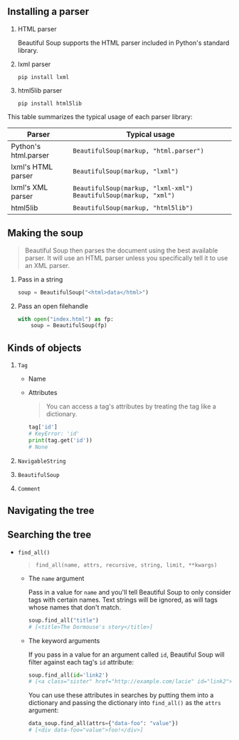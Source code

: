 ## Installing a parser

1. HTML parser

    Beautiful Soup supports the HTML parser included in Python's standard library.

2. lxml parser

    ```
    pip install lxml
    ```

3. html5lib parser

    ```
    pip install html5lib
    ```

This table summarizes the typical usage of each parser library:

| Parser | Typical usage |
| --- | --- |
| Python's html.parser | `BeautifulSoup(markup, "html.parser")` |
| lxml's HTML parser | `BeautifulSoup(markup, "lxml")` |
| lxml's XML parser | `BeautifulSoup(markup, "lxml-xml")` `BeautifulSoup(markup, "xml")` |
| html5lib | `BeautifulSoup(markup, "html5lib")` |

## Making the soup

> Beautiful Soup then parses the document using the best available parser. It will use an HTML parser unless you specifically tell it to use an XML parser.

1. Pass in a string

    ```python
    soup = BeautifulSoup("<html>data</html>")
    ```

2. Pass an open filehandle

    ```python
    with open("index.html") as fp:
        soup = BeautifulSoup(fp)
    ```

## Kinds of objects

1. `Tag`

    - Name
    - Attributes
    
        > You can access a tag's attributes by treating the tag like a dictionary.
        
        ```python
        tag['id']
        # KeyError: 'id'
        print(tag.get('id'))
        # None
        ```

2. `NavigableString`

3. `BeautifulSoup`

4. `Comment`

## Navigating the tree

## Searching the tree

- `find_all()`

    > `find_all(name, attrs, recursive, string, limit, **kwargs)`
    
    - The `name` argument
    
        Pass in a value for `name` and you'll tell Beautiful Soup to only consider tags with certain names. Text strings will be ignored, as will tags whose names that don't match.
        
        ```python
        soup.find_all("title")
        # [<title>The Dormouse's story</title>]
        ```
    
    - The keyword arguments
    
        If you pass in a value for an argument called `id`, Beautiful Soup will filter against each tag's `id` attribute:
        
        ```python
        soup.find_all(id='link2')
        # [<a class="sister" href="http://example.com/lacie" id="link2">Lacie</a>]
        ```
        
        You can use these attributes in searches by putting them into a dictionary and passing the dictionary into `find_all()` as the `attrs` argument:
        
        ```python
        data_soup.find_all(attrs={"data-foo": "value"})
        # [<div data-foo="value">foo!</div>]
        ```

